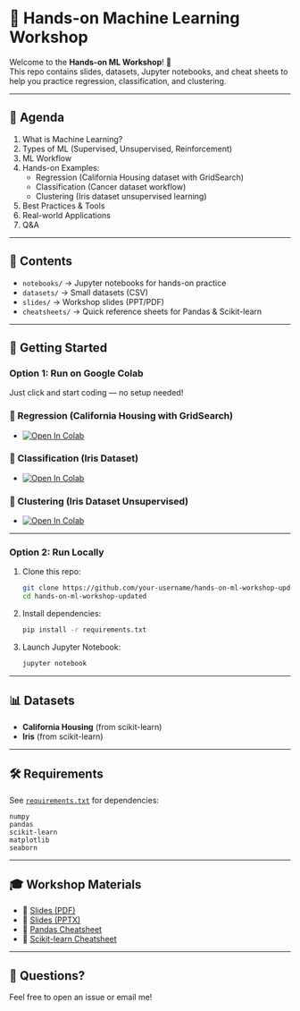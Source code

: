 # 🤖 Hands-on Machine Learning Workshop

Welcome to the **Hands-on ML Workshop**! 🚀  
This repo contains slides, datasets, Jupyter notebooks, and cheat sheets to help you practice regression, classification, and clustering.

---

## 📘 Agenda
1. What is Machine Learning?
2. Types of ML (Supervised, Unsupervised, Reinforcement)
3. ML Workflow
4. Hands-on Examples:
   - Regression (California Housing dataset with GridSearch)
   - Classification (Cancer dataset workflow)
   - Clustering (Iris dataset unsupervised learning)
5. Best Practices & Tools
6. Real-world Applications
7. Q&A

---

## 📂 Contents
- `notebooks/` → Jupyter notebooks for hands-on practice  
- `datasets/` → Small datasets (CSV)  
- `slides/` → Workshop slides (PPT/PDF)  
- `cheatsheets/` → Quick reference sheets for Pandas & Scikit-learn  

---

## 🚀 Getting Started

### Option 1: Run on Google Colab
Just click and start coding — no setup needed!

### 🔹 Regression (California Housing with GridSearch)
- [![Open In Colab](https://colab.research.google.com/assets/colab-badge.svg)](https://colab.research.google.com/github/your-username/hands-on-ml-workshop-updated/blob/main/notebooks/01_regression_housing.ipynb)

### 🔹 Classification (Iris Dataset)
- [![Open In Colab](https://colab.research.google.com/assets/colab-badge.svg)](https://colab.research.google.com/github/your-username/hands-on-ml-workshop-updated/blob/main/notebooks/02_classification_iris.ipynb)

### 🔹 Clustering (Iris Dataset Unsupervised)
- [![Open In Colab](https://colab.research.google.com/assets/colab-badge.svg)](https://colab.research.google.com/github/your-username/hands-on-ml-workshop-updated/blob/main/notebooks/03_clustering_iris.ipynb)

---

### Option 2: Run Locally
1. Clone this repo:
   ```bash
   git clone https://github.com/your-username/hands-on-ml-workshop-updated.git
   cd hands-on-ml-workshop-updated
   ```
2. Install dependencies:
   ```bash
   pip install -r requirements.txt
   ```
3. Launch Jupyter Notebook:
   ```bash
   jupyter notebook
   ```

---

## 📊 Datasets
- **California Housing** (from scikit-learn)  
- **Iris** (from scikit-learn)  

---

## 🛠️ Requirements
See [`requirements.txt`](requirements.txt) for dependencies:
```
numpy
pandas
scikit-learn
matplotlib
seaborn
```

---

## 🎓 Workshop Materials
- 📑 [Slides (PDF)](slides/ml_workshop_slides.pdf)  
- 📑 [Slides (PPTX)](slides/ml_workshop_slides.pptx)  
- 📄 [Pandas Cheatsheet](cheatsheets/pandas_cheatsheet.pdf)  
- 📄 [Scikit-learn Cheatsheet](cheatsheets/scikit_learn_cheatsheet.pdf)

---

## 🙋 Questions?
Feel free to open an issue or email me!
